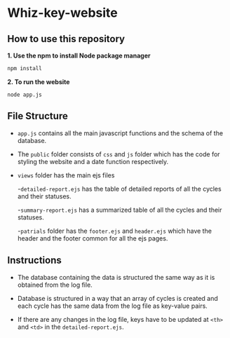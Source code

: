 # Whiz-key-website

## How to use this repository

**1. Use the npm to install Node package manager**

```bash
npm install 
```

**2. To run the website**
```
node app.js
```

## File Structure

- ```app.js``` contains all the main javascript functions and the schema of the database.
 
- The ```public``` folder consists of ```css``` and ```js``` folder which has the code for styling the website and a date function respectively.

- ```views``` folder has the main ejs files
    
    -```detailed-report.ejs``` has the table of detailed reports of all the cycles and their statuses.
    
    -```summary-report.ejs``` has a summarized table of all the cycles and their statuses.
    
    -```patrials``` folder has the ```footer.ejs``` and ```header.ejs``` which have the header and the footer common for all the ejs pages.

## Instructions 

- The database containing the data is structured the same way as it is obtained from the log file.

- Database is structured in a way that an array of cycles is created and each cycle has the same data from the log file as key-value pairs.

- If there are any changes in the log file, keys have to be updated at ```<th>``` and  ```<td>```  in the ```detailed-report.ejs```.
